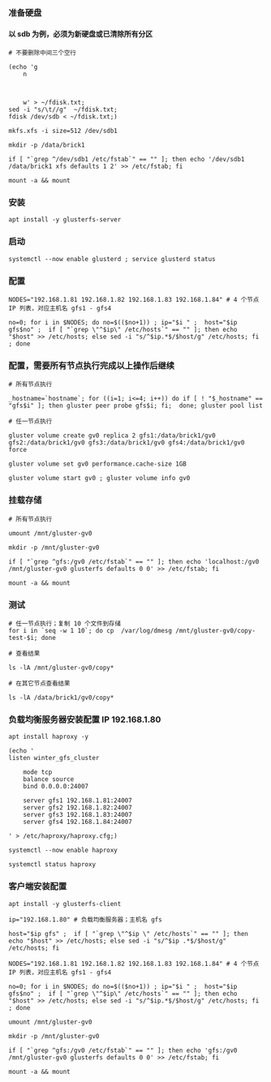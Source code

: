 

### 准备硬盘

#### 以 sdb 为例，必须为新硬盘或已清除所有分区

	# 不要删除中间三个空行
	
	(echo 'g
		n
		
		
		
		w' > ~/fdisk.txt;
	sed -i "s/\t//g"  ~/fdisk.txt;
	fdisk /dev/sdb < ~/fdisk.txt;)

	mkfs.xfs -i size=512 /dev/sdb1

	mkdir -p /data/brick1
	
	if [ "`grep ^/dev/sdb1 /etc/fstab`" == "" ]; then echo '/dev/sdb1 /data/brick1 xfs defaults 1 2' >> /etc/fstab; fi
	
	mount -a && mount


### 安装

	apt install -y glusterfs-server


### 启动

	systemctl --now enable glusterd ; service glusterd status


### 配置

	NODES="192.168.1.81 192.168.1.82 192.168.1.83 192.168.1.84" # 4 个节点 IP 列表，对应主机名 gfs1 - gfs4

	no=0; for i in $NODES; do no=$(($no+1)) ; ip="$i " ;  host="$ip gfs$no" ;  if [ "`grep \"^$ip\" /etc/hosts`" == "" ]; then echo "$host" >> /etc/hosts; else sed -i "s/^$ip.*$/$host/g" /etc/hosts; fi ; done


### 配置，需要所有节点执行完成以上操作后继续

	# 所有节点执行

	_hostname=`hostname`; for ((i=1; i<=4; i++)) do if [ ! "$_hostname" == "gfs$i" ]; then gluster peer probe gfs$i; fi;  done; gluster pool list

	# 任一节点执行

	gluster volume create gv0 replica 2 gfs1:/data/brick1/gv0 gfs2:/data/brick1/gv0 gfs3:/data/brick1/gv0 gfs4:/data/brick1/gv0 force

	gluster volume set gv0 performance.cache-size 1GB

	gluster volume start gv0 ; gluster volume info gv0


### 挂载存储

	# 所有节点执行

	umount /mnt/gluster-gv0

	mkdir -p /mnt/gluster-gv0

	if [ "`grep ^gfs:/gv0 /etc/fstab`" == "" ]; then echo 'localhost:/gv0 /mnt/gluster-gv0 glusterfs defaults 0 0' >> /etc/fstab; fi

	mount -a && mount


### 测试

	# 任一节点执行；复制 10 个文件到存储
	for i in `seq -w 1 10`; do cp  /var/log/dmesg /mnt/gluster-gv0/copy-test-$i; done

	# 查看结果

	ls -lA /mnt/gluster-gv0/copy*

	# 在其它节点查看结果

	ls -lA /data/brick1/gv0/copy*
	

### 负载均衡服务器安装配置 IP 192.168.1.80

	apt install haproxy -y

	(echo '
	listen winter_gfs_cluster

		mode tcp
		balance source
		bind 0.0.0.0:24007
		
		server gfs1 192.168.1.81:24007
		server gfs2 192.168.1.82:24007
		server gfs3 192.168.1.83:24007
		server gfs4 192.168.1.84:24007

	' > /etc/haproxy/haproxy.cfg;)

	systemctl --now enable haproxy

	systemctl status haproxy

	
### 客户端安装配置

	apt install -y glusterfs-client

	ip="192.168.1.80" # 负载均衡服务器；主机名 gfs

	host="$ip gfs" ;  if [ "`grep \"^$ip \" /etc/hosts`" == "" ]; then echo "$host" >> /etc/hosts; else sed -i "s/^$ip .*$/$host/g" /etc/hosts; fi

	NODES="192.168.1.81 192.168.1.82 192.168.1.83 192.168.1.84" # 4 个节点 IP 列表，对应主机名 gfs1 - gfs4

	no=0; for i in $NODES; do no=$(($no+1)) ; ip="$i " ;  host="$ip gfs$no" ;  if [ "`grep \"^$ip\" /etc/hosts`" == "" ]; then echo "$host" >> /etc/hosts; else sed -i "s/^$ip.*$/$host/g" /etc/hosts; fi ; done
	
	umount /mnt/gluster-gv0

	mkdir -p /mnt/gluster-gv0

	if [ "`grep ^gfs:/gv0 /etc/fstab`" == "" ]; then echo 'gfs:/gv0 /mnt/gluster-gv0 glusterfs defaults 0 0' >> /etc/fstab; fi

	mount -a && mount

